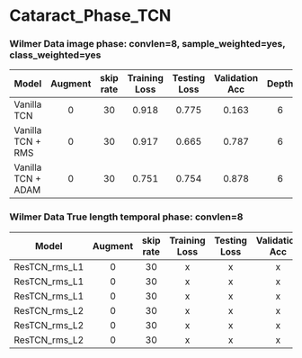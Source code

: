 # Cataract_Phase_TCN

### Wilmer Data image phase: convlen=8, sample_weighted=yes, class_weighted=yes
Model | Augment | skip rate | Training Loss | Testing Loss | Validation Acc |  Depth | Dropout | Opti | SLURM ID| Notes |
---|:---:|:---:|:---:|:---:|:---:|:---:|:---:|:---: | :---:  |:---: |
Vanilla TCN | 0 | 30 | 0.918 | 0.775 | 0.163 | 6 | 0.3 | SGD | 4299209 | test=051 |
Vanilla TCN + RMS | 0 | 30 | 0.917 | 0.665 | 0.787 | 6 | 0.3 | RMS | 4299206 | test=051 | 
Vanilla TCN + ADAM | 0 | 30 | 0.751 | 0.754 | 0.878 | 6 | 0.3 | ADAM | 4299214 | test=051 | 




### Wilmer Data True length temporal phase: convlen=8
Model | Augment | skip rate | Training Loss | Testing Loss | Validation Acc |  Depth | Dropout | Opti | SLURM ID| Notes |
---|:---:|:---:|:---:|:---:|:---:|:---:|:---:|:---: | :---:  |:---: |
ResTCN_rms_L1 | 0 | 30 | x | x | x | x | 6 | 0.0 | rms | 11721946 |  |
ResTCN_rms_L1 | 0 | 30 | x | x | x | x | 6 | 0.3 | rms | 11721893 |  |
ResTCN_rms_L1 | 0 | 30 | x | x | x | x | 6 | 0.5 | rms | 11721960 |  |
ResTCN_rms_L2 | 0 | 30 | x | x | x | x | 6 | 0.0 | rms | 11721972 |  |
ResTCN_rms_L2 | 0 | 30 | x | x | x | x | 6 | 0.3 | rms | 11721993 |  |
ResTCN_rms_L2 | 0 | 30 | x | x | x | x | 6 | 0.5 | rms | 11722007 |  |

